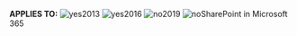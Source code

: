 **APPLIES TO:** ![yes](../media/yes.png)2013 ![yes](../media/yes.png)2016 ![no](../media/no.png)2019 ![no](../media/no.png)SharePoint in Microsoft 365


